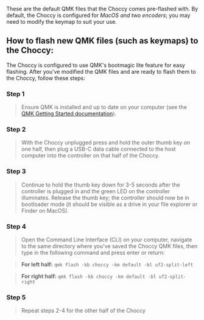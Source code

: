 These are the default QMK files that the Choccy comes pre-flashed with. By default, the Choccy is configured for *MacOS and two encoders*; you may need to modify the keymap to suit your use.

## How to flash new QMK files (such as keymaps) to the Choccy:

The Choccy is configured to use QMK's bootmagic lite feature for easy flashing. After you've modified the QMK files and are ready to flash them to the Choccy, follow these steps:

### Step 1
>Ensure QMK is installed and up to date on your computer (see the [QMK Getting Started documentation](https://github.com/qmk/qmk_firmware/blob/master/docs/newbs_getting_started.md)).
  
### Step 2
>With the Choccy unplugged press and hold the outer thumb key on one half, then plug a USB-C data cable connected to the host computer into the controller on that half of the Choccy.
  
### Step 3
>Continue to hold the thumb key down for 3-5 seconds after the controller is plugged in and the green LED on the controller illuminates. Release the thumb key; the controller should now be in bootloader mode (it should be visible as a drive in your file explorer or Finder on MacOS).
  
### Step 4
>Open the Command Line Interface (CLI) on your computer, navigate to the same directory where you've saved the Choccy QMK files, then type in the following command and press enter or return:

>**For left half:**
```qmk flash -kb choccy -km default -bl uf2-split-left```

>**For right half:**
```qmk flash -kb choccy -km default -bl uf2-split-right```

### Step 5
>Repeat steps 2-4 for the other half of the Choccy
